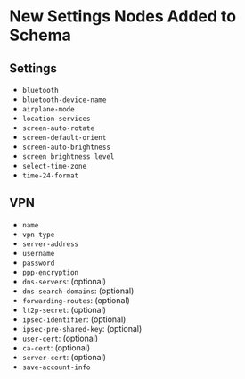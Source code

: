 
# New Settings Nodes Added to Schema

## Settings

* `bluetooth`
* `bluetooth-device-name`
* `airplane-mode`
* `location-services`
* `screen-auto-rotate`
* `screen-default-orient`
* `screen-auto-brightness`
* `screen brightness level`
* `select-time-zone`
* `time-24-format`

## VPN

* `name`
* `vpn-type`
* `server-address`
* `username`
* `password`
* `ppp-encryption`
* `dns-servers`: (optional)
* `dns-search-domains`: (optional)
* `forwarding-routes`: (optional)
* `lt2p-secret`: (optional)
* `ipsec-identifier`: (optional)
* `ipsec-pre-shared-key`: (optional)
* `user-cert`: (optional)
* `ca-cert`: (optional)
* `server-cert`: (optional)
* `save-account-info`
